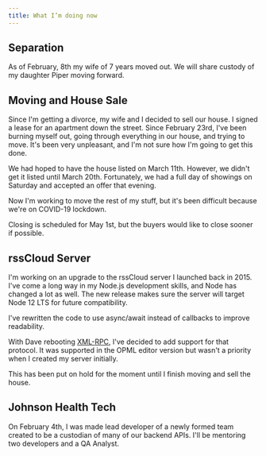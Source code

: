 ```yaml
---
title: What I’m doing now
---
```


## Separation

As of February, 8th my wife of 7 years moved out. We will share custody of my daughter Piper moving forward.

## Moving and House Sale

Since I'm getting a divorce, my wife and I decided to sell our house. I signed a lease for an apartment down the street. Since February 23rd, I've been burning myself out, going through everything in our house, and trying to move. It's been very unpleasant, and I'm not sure how I'm going to get this done.

We had hoped to have the house listed on March 11th. However, we didn't get it listed until March 20th. Fortunately, we had a full day of showings on Saturday and accepted an offer that evening.

Now I'm working to move the rest of my stuff, but it's been difficult because we're on COVID-19 lockdown.

Closing is scheduled for May 1st, but the buyers would like to close sooner if possible.

## rssCloud Server

I'm working on an upgrade to the rssCloud server I launched back in 2015. I've come a long way in my Node.js development skills, and Node has changed a lot as well. The new release makes sure the server will target Node 12 LTS for future compatibility.

I've rewritten the code to use async/await instead of callbacks to improve readability.

With Dave rebooting [XML-RPC](http://xmlrpc.com/), I've decided to add support for that protocol. It was supported in the OPML editor version but wasn't a priority when I created my server initially.

This has been put on hold for the moment until I finish moving and sell the house.

## Johnson Health Tech

On February 4th, I was made lead developer of a newly formed team created to be a custodian of many of our backend APIs. I'll be mentoring two developers and a QA Analyst.
